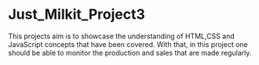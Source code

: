 # Just_Milkit_Project3
This projects aim is to showcase the understanding of HTML,CSS and JavaScript concepts that have been covered. With that, in this project one should be able to monitor the production and sales that are made regularly.
